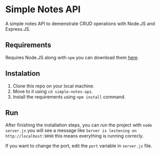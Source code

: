 # Simple Notes API

A simple notes API to demenstrate CRUD operations with Node.JS and Express.JS.

## Requirements

Requires Node.JS along with `npm` you can download them [here](https://nodejs.org/en/).

## Instalation

1. Clone this repo on your local machine.
2. Move to it using `cd simple-notes-api`.
3. Install the requirements using `npm install` command.

## Run

After finishing the installation steps, you can run the project with `node server.js`
you will see a message like `Server is lestening on http://localhost:9090` this means everything is running correcly.

If you want to change the port, edit the `port` variable in `server.js` file.